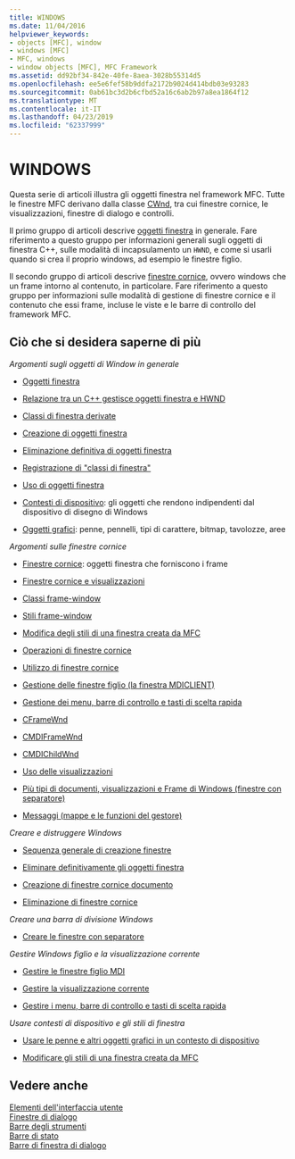 ```yaml
---
title: WINDOWS
ms.date: 11/04/2016
helpviewer_keywords:
- objects [MFC], window
- windows [MFC]
- MFC, windows
- window objects [MFC], MFC Framework
ms.assetid: dd92bf34-842e-40fe-8aea-3028b55314d5
ms.openlocfilehash: ee5e6fef58b9ddfa2172b9024d414bdb03e93283
ms.sourcegitcommit: 0ab61bc3d2b6cfbd52a16c6ab2b97a8ea1864f12
ms.translationtype: MT
ms.contentlocale: it-IT
ms.lasthandoff: 04/23/2019
ms.locfileid: "62337999"
---
```

# <a name="windows"></a>WINDOWS

Questa serie di articoli illustra gli oggetti finestra nel framework MFC. Tutte le finestre MFC derivano dalla classe [CWnd](../mfc/reference/cwnd-class.md), tra cui finestre cornice, le visualizzazioni, finestre di dialogo e controlli.

Il primo gruppo di articoli descrive [oggetti finestra](../mfc/window-objects.md) in generale. Fare riferimento a questo gruppo per informazioni generali sugli oggetti di finestra C++, sulle modalità di incapsulamento un `HWND`, e come si usarli quando si crea il proprio windows, ad esempio le finestre figlio.

Il secondo gruppo di articoli descrive [finestre cornice](../mfc/frame-windows.md), ovvero windows che un frame intorno al contenuto, in particolare. Fare riferimento a questo gruppo per informazioni sulle modalità di gestione di finestre cornice e il contenuto che essi frame, incluse le viste e le barre di controllo del framework MFC.

## <a name="what-do-you-want-to-know-more-about"></a>Ciò che si desidera saperne di più

*Argomenti sugli oggetti di Window in generale*

- [Oggetti finestra](../mfc/window-objects.md)

- [Relazione tra un C++ gestisce oggetti finestra e HWND](../mfc/relationship-between-a-cpp-window-object-and-an-hwnd.md)

- [Classi di finestra derivate](../mfc/derived-window-classes.md)

- [Creazione di oggetti finestra](../mfc/creating-windows.md)

- [Eliminazione definitiva di oggetti finestra](../mfc/destroying-window-objects.md)

- [Registrazione di "classi di finestra"](../mfc/registering-window-classes.md)

- [Uso di oggetti finestra](../mfc/working-with-window-objects.md)

- [Contesti di dispositivo](../mfc/device-contexts.md): gli oggetti che rendono indipendenti dal dispositivo di disegno di Windows

- [Oggetti grafici](../mfc/graphic-objects.md): penne, pennelli, tipi di carattere, bitmap, tavolozze, aree

*Argomenti sulle finestre cornice*

- [Finestre cornice](../mfc/frame-windows.md): oggetti finestra che forniscono i frame

- [Finestre cornice e visualizzazioni](../mfc/frame-windows.md)

- [Classi frame-window](../mfc/frame-window-classes.md)

- [Stili frame-window](../mfc/frame-window-styles-cpp.md)

- [Modifica degli stili di una finestra creata da MFC](../mfc/changing-the-styles-of-a-window-created-by-mfc.md)

- [Operazioni di finestre cornice](../mfc/what-frame-windows-do.md)

- [Utilizzo di finestre cornice](../mfc/using-frame-windows.md)

- [Gestione delle finestre figlio (la finestra MDICLIENT)](../mfc/managing-mdi-child-windows.md)

- [Gestione dei menu, barre di controllo e tasti di scelta rapida](../mfc/managing-menus-control-bars-and-accelerators.md)

- [CFrameWnd](../mfc/reference/cframewnd-class.md)

- [CMDIFrameWnd](../mfc/reference/cmdiframewnd-class.md)

- [CMDIChildWnd](../mfc/reference/cmdichildwnd-class.md)

- [Uso delle visualizzazioni](../mfc/using-views.md)

- [Più tipi di documenti, visualizzazioni e Frame di Windows (finestre con separatore)](../mfc/multiple-document-types-views-and-frame-windows.md)

- [Messaggi (mappe e le funzioni del gestore)](../mfc/messages.md)

*Creare e distruggere Windows*

- [Sequenza generale di creazione finestre](../mfc/general-window-creation-sequence.md)

- [Eliminare definitivamente gli oggetti finestra](../mfc/destroying-window-objects.md)

- [Creazione di finestre cornice documento](../mfc/creating-document-frame-windows.md)

- [Eliminazione di finestre cornice](../mfc/destroying-frame-windows.md)

*Creare una barra di divisione Windows*

- [Creare le finestre con separatore](../mfc/multiple-document-types-views-and-frame-windows.md)

*Gestire Windows figlio e la visualizzazione corrente*

- [Gestire le finestre figlio MDI](../mfc/managing-mdi-child-windows.md)

- [Gestire la visualizzazione corrente](../mfc/managing-the-current-view.md)

- [Gestire i menu, barre di controllo e tasti di scelta rapida](../mfc/managing-menus-control-bars-and-accelerators.md)

*Usare contesti di dispositivo e gli stili di finestra*

- [Usare le penne e altri oggetti grafici in un contesto di dispositivo](../mfc/graphic-objects.md)

- [Modificare gli stili di una finestra creata da MFC](../mfc/changing-the-styles-of-a-window-created-by-mfc.md)

## <a name="see-also"></a>Vedere anche

[Elementi dell'interfaccia utente](../mfc/user-interface-elements-mfc.md)<br/>
[Finestre di dialogo](../mfc/dialog-boxes.md)<br/>
[Barre degli strumenti](../mfc/toolbars.md)<br/>
[Barre di stato](../mfc/status-bars.md)<br/>
[Barre di finestra di dialogo](../mfc/dialog-bars.md)

